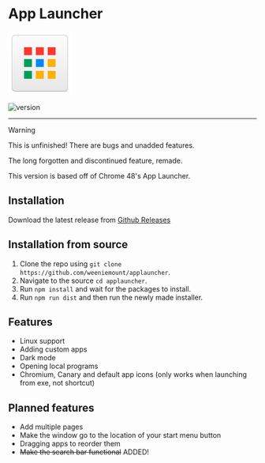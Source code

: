 # App Launcher

<img src="github/icon.png" alt="drawing" width="128"/>


![version](https://img.shields.io/badge/dynamic/json?url=https%3A%2F%2Fraw.githubusercontent.com%2Fweeniemount%2Fapplauncher%2Frefs%2Fheads%2Fmain%2Fpackage.json&query=%24.version&label=version&color=orange
)
<hr>

> [!WARNING]
> This is unfinished! There are bugs and unadded features.

The long forgotten and discontinued feature, remade.

This version is based off of Chrome 48's App Launcher.

## Installation

Download the latest release from [Github Releases](https://github.com/weeniemount/applauncher/releases)

## Installation from source

1. Clone the repo using ``git clone https://github.com/weeniemount/applauncher``.
2. Navigate to the source ``cd applauncher``.
3. Run ``npm install`` and wait for the packages to install.
4. Run ``npm run dist`` and then run the newly made installer.

## Features
- Linux support
- Adding custom apps
- Dark mode
- Opening local programs
- Chromium, Canary and default app icons (only works when launching from exe, not shortcut)

## Planned features
- Add multiple pages
- Make the window go to the location of your start menu button
- Dragging apps to reorder them
- ~~Make the search bar functional~~ ADDED!
